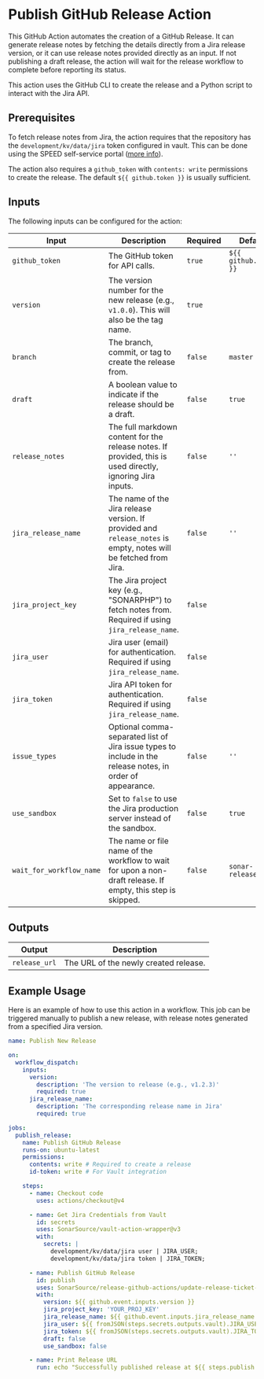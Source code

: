 # Publish GitHub Release Action

This GitHub Action automates the creation of a GitHub Release. It can generate release notes by fetching the details directly from a Jira release version, or it can use release notes provided directly as an input.
If not publishing a draft release, the action will wait for the release workflow to complete before reporting its status.

This action uses the GitHub CLI to create the release and a Python script to interact with the Jira API.

## Prerequisites

To fetch release notes from Jira, the action requires that the repository has the `development/kv/data/jira` token configured in vault.
This can be done using the SPEED self-service portal ([more info](https://xtranet-sonarsource.atlassian.net/wiki/spaces/Platform/pages/3553787989/Manage+Vault+Policy+-+SPEED)).

The action also requires a `github_token` with `contents: write` permissions to create the release. The default `${{ github.token }}` is usually sufficient.

## Inputs

The following inputs can be configured for the action:

| Input                    | Description                                                                                                      | Required | Default               |
|--------------------------|------------------------------------------------------------------------------------------------------------------|----------|-----------------------|
| `github_token`           | The GitHub token for API calls.                                                                                  | `true`   | `${{ github.token }}` |
| `version`                | The version number for the new release (e.g., `v1.0.0`). This will also be the tag name.                         | `true`   |                       |
| `branch`                 | The branch, commit, or tag to create the release from.                                                           | `false`  | `master`              |
| `draft`                  | A boolean value to indicate if the release should be a draft.                                                    | `false`  | `true`                |
| `release_notes`          | The full markdown content for the release notes. If provided, this is used directly, ignoring Jira inputs.       | `false`  | `''`                  |
| `jira_release_name`      | The name of the Jira release version. If provided and `release_notes` is empty, notes will be fetched from Jira. | `false`  | `''`                  |
| `jira_project_key`       | The Jira project key (e.g., "SONARPHP") to fetch notes from. Required if using `jira_release_name`.              | `false`  |                       |
| `jira_user`              | Jira user (email) for authentication. Required if using `jira_release_name`.                                     | `false`  |                       |
| `jira_token`             | Jira API token for authentication. Required if using `jira_release_name`.                                        | `false`  |                       |
| `issue_types`            | Optional comma-separated list of Jira issue types to include in the release notes, in order of appearance.       | `false`  | `''`                  |
| `use_sandbox`            | Set to `false` to use the Jira production server instead of the sandbox.                                         | `false`  | `true`                |
| `wait_for_workflow_name` | The name or file name of the workflow to wait for upon a non-draft release. If empty, this step is skipped.      | `false`  | `sonar-release`       |

## Outputs

| Output        | Description                           |
|---------------|---------------------------------------|
| `release_url` | The URL of the newly created release. |

## Example Usage

Here is an example of how to use this action in a workflow. This job can be triggered manually to publish a new release, with release notes generated from a specified Jira version.

```yaml
name: Publish New Release

on:
  workflow_dispatch:
    inputs:
      version:
        description: 'The version to release (e.g., v1.2.3)'
        required: true
      jira_release_name:
        description: 'The corresponding release name in Jira'
        required: true

jobs:
  publish_release:
    name: Publish GitHub Release
    runs-on: ubuntu-latest
    permissions:
      contents: write # Required to create a release
      id-token: write # For Vault integration

    steps:
      - name: Checkout code
        uses: actions/checkout@v4

      - name: Get Jira Credentials from Vault
        id: secrets
        uses: SonarSource/vault-action-wrapper@v3
        with:
          secrets: |
            development/kv/data/jira user | JIRA_USER;
            development/kv/data/jira token | JIRA_TOKEN;

      - name: Publish GitHub Release
        id: publish
        uses: SonarSource/release-github-actions/update-release-ticket-status@master
        with:
          version: ${{ github.event.inputs.version }}
          jira_project_key: 'YOUR_PROJ_KEY'
          jira_release_name: ${{ github.event.inputs.jira_release_name }}
          jira_user: ${{ fromJSON(steps.secrets.outputs.vault).JIRA_USER }}
          jira_token: ${{ fromJSON(steps.secrets.outputs.vault).JIRA_TOKEN }}
          draft: false
          use_sandbox: false

      - name: Print Release URL
        run: echo "Successfully published release at ${{ steps.publish.outputs.release_url }}"
